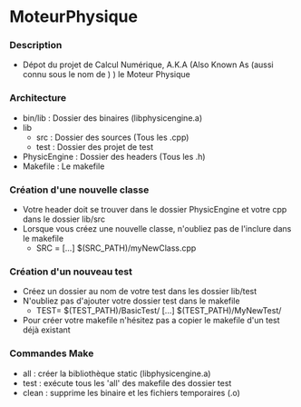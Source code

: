# MoteurPhysique

### Description ###

* Dépot du projet de Calcul Numérique, A.K.A (Also Known As (aussi connu sous le nom de ) ) le Moteur Physique

### Architecture ###

* bin/lib : Dossier des binaires (libphysicengine.a)
* lib
	* src : Dossier des sources (Tous les .cpp)
	* test : Dossier des projet de test
* PhysicEngine : Dossier des headers (Tous les .h)
* Makefile : Le makefile

### Création d'une nouvelle classe ###

* Votre header doit se trouver dans le dossier PhysicEngine et votre cpp dans le dossier lib/src
* Lorsque vous créez une nouvelle classe, n'oubliez pas de l'inclure dans le makefile
	* SRC = [...] $(SRC_PATH)/myNewClass.cpp

### Création d'un nouveau test ###

* Créez un dossier au nom de votre test dans les dossier lib/test
* N'oubliez pas d'ajouter votre dossier test dans le makefile
	* TEST= $(TEST_PATH)/BasicTest/ [...] $(TEST_PATH)/MyNewTest/
* Pour créer votre makefile n'hésitez pas a copier le makefile d'un test déjà existant


### Commandes Make ###

* all : créer la bibliothèque static (libphysicengine.a)
* test : exécute tous les 'all' des makefile des dossier test
* clean : supprime les binaire et les fichiers temporaires (.o)
